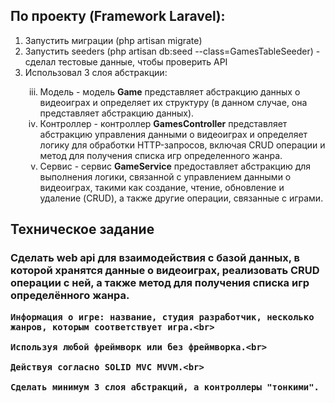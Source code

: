 <h2>По проекту (Framework Laravel):</h2>

<ol>
    <li>Запустить миграции (php artisan migrate)</li>
    <li>Запустить seeders (php artisan db:seed --class=GamesTableSeeder) - сделал тестовые данные, чтобы проверить API</li>
    <li>Использовал 3 слоя абстракции:</li>
    <ol type="i" start="3">
        <li>Модель - модель <b>Game</b> представляет абстракцию данных о видеоиграх и определяет их структуру (в данном случае, она представляет абстракцию данных).</li>
        <li>Контроллер - контроллер <b>GamesController</b> представляет абстракцию управления данными о видеоиграх и определяет логику для обработки HTTP-запросов, включая CRUD операции и метод для получения списка игр определенного жанра.</li>
        <li>Сервис - сервис <b>GameService</b> предоставляет абстракцию для выполнения логики, связанной с управлением данными о видеоиграх, такими как создание, чтение, обновление и удаление (CRUD), а также другие операции, связанные с играми.</li>
    </ol>
</ol>


<h2>Техническое задание</h2>

<h3>
    Сделать web api для взаимодействия с базой данных, в которой хранятся данные о видеоиграх, реализовать CRUD операции с ней, а также метод для получения списка игр определённого жанра. <br>
    
    Информация о игре: название, студия разработчик, несколько жанров, которым соответствует игра.<br>
    
    Используя любой фреймворк или без фреймворка.<br>
    
    Действуя согласно SOLID MVC MVVM.<br>
    
    Сделать минимум 3 слоя абстракций, а контроллеры "тонкими". 
</h3>


